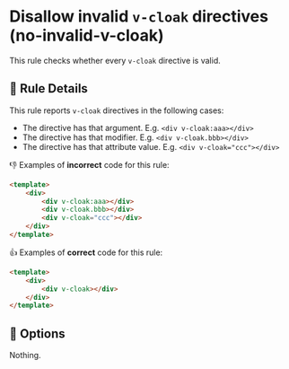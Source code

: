 # Disallow invalid `v-cloak` directives (no-invalid-v-cloak)

This rule checks whether every `v-cloak` directive is valid.

## :book: Rule Details

This rule reports `v-cloak` directives in the following cases:

- The directive has that argument. E.g. `<div v-cloak:aaa></div>`
- The directive has that modifier. E.g. `<div v-cloak.bbb></div>`
- The directive has that attribute value. E.g. `<div v-cloak="ccc"></div>`

:-1: Examples of **incorrect** code for this rule:

```html
<template>
    <div>
        <div v-cloak:aaa></div>
        <div v-cloak.bbb></div>
        <div v-cloak="ccc"></div>
    </div>
</template>
```

:+1: Examples of **correct** code for this rule:

```html
<template>
    <div>
        <div v-cloak></div>
    </div>
</template>
```

## :wrench: Options

Nothing.

